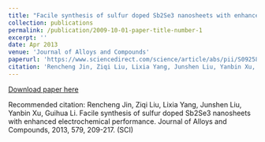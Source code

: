```yaml
---
title: "Facile synthesis of sulfur doped Sb2Se3 nanosheets with enhanced electrochemical performance"
collection: publications
permalink: /publication/2009-10-01-paper-title-number-1
excerpt: ''
date: Apr 2013
venue: 'Journal of Alloys and Compounds'
paperurl: 'https://www.sciencedirect.com/science/article/abs/pii/S0925838813014588'
citation: 'Rencheng Jin, Ziqi Liu, Lixia Yang, Junshen Liu, Yanbin Xu, Guihua Li. Facile synthesis of sulfur doped Sb2Se3 nanosheets with enhanced electrochemical performance. Journal of Alloys and Compounds, 2013,579, 209-217. (SCI)'
---
```


[Download paper here](https://www.sciencedirect.com/science/article/abs/pii/S0925838813014588)

Recommended citation: Rencheng Jin, Ziqi Liu, Lixia Yang, Junshen Liu, Yanbin Xu, Guihua Li. Facile synthesis of sulfur doped
Sb2Se3 nanosheets with enhanced electrochemical performance. Journal of Alloys and Compounds, 2013,
579, 209-217. (SCI)
